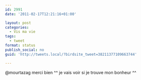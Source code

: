 ```yaml
---
id: 2991
date: '2011-02-17T12:21:16+01:00'

layout: post
categories:
  - Vis ma vie
tags:
  - tweet
format: status
publish_social: no
guid: 'http://tweets.local/?birdsite_tweet=38211377109663744'

---
```


@mourtazag merci bien ^^ je vais voir si je trouve mon bonheur ^^
